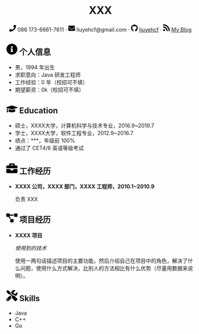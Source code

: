  <center>
     <h1>XXX</h1>
     <div>
         <span>
             <img src="assets/phone-solid.svg" width="18px">
             086 173-6661-7611
         </span>
         ·
         <span>
             <img src="assets/envelope-solid.svg" width="18px">
             liuyehcf@gmail.com
         </span>
         ·
         <span>
             <img src="assets/github-brands.svg" width="18px">
             <a href="https://github.com/liuyehcf">liuyehcf</a>
         </span>
         ·
         <span>
             <img src="assets/rss-solid.svg" width="18px">
             <a href="https://liuyehcf.github.io/">My Blog</a>
         </span>
     </div>
 </center>

 ## <img src="assets/info-circle-solid.svg" width="30px"> 个人信息 

 - 男，1994 年出生
 - 求职意向：Java 研发工程师
 - 工作经验：0 年（校招可不填）
 - 期望薪资：0k（校招可不填）

## <img src="assets/graduation-cap-solid.svg" width="30px"> Education

- 硕士，XXXX大学，计算机科学与技术专业，2016.9~2019.7
- 学士，XXXX大学，软件工程专业，2012.9~2016.7
- 绩点：***，年级前 100%
- 通过了 CET4/6 英语等级考试

## <img src="assets/briefcase-solid.svg" width="30px"> 工作经历

- **XXXX 公司，XXXX 部门，XXXX 工程师，2010.1~2010.9**

   负责 XXX

## <img src="assets/project-diagram-solid.svg" width="30px"> 项目经历

- **XXXX 项目**

  *使用到的技术*

  使用一两句话描述项目的主要功能，然后介绍自己在项目中的角色，解决了什么问题，使用什么方式解决，比别人的方法相比有什么优势（尽量用数据来说明）。

## <img src="assets/tools-solid.svg" width="30px"> Skills

- Java
- C++
- Go
